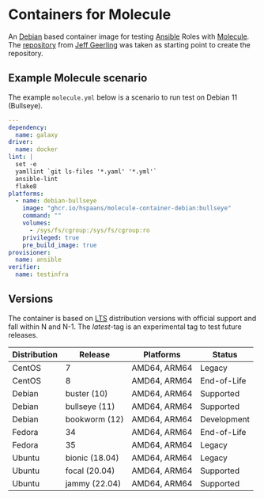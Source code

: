 # Containers for Molecule

An [Debian][debian] based container image for testing [Ansible][ansible] Roles with [Molecule][molecule]. The [repository][docker-debian10-ansible] from [Jeff Geerling][geerlingguy] was taken as starting point to create the repository.

## Example Molecule scenario

The example `molecule.yml` below is a scenario to run test on Debian 11 (Bullseye).

```yml
---
dependency:
  name: galaxy
driver:
  name: docker
lint: |
  set -e
  yamllint `git ls-files '*.yaml' '*.yml'`
  ansible-lint
  flake8
platforms:
  - name: debian-bullseye
    image: "ghcr.io/hspaans/molecule-container-debian:bullseye"
    command: ""
    volumes:
      - /sys/fs/cgroup:/sys/fs/cgroup:ro
    privileged: true
    pre_build_image: true
provisioner:
  name: ansible
verifier:
  name: testinfra
```

## Versions

The container is based on [LTS](https://en.wikipedia.org/wiki/Long-term_support) distribution versions with official support and fall within N and N-1. The *latest*-tag is an experimental tag to test future releases.

| Distribution | Release        | Platforms    | Status      |
|--------------|----------------|--------------|-------------|
| CentOS       | 7              | AMD64, ARM64 | Legacy      |
| CentOS       | 8              | AMD64, ARM64 | End-of-Life |
| Debian       | buster (10)    | AMD64, ARM64 | Supported   |
| Debian       | bullseye (11)  | AMD64, ARM64 | Supported   |
| Debian       | bookworm (12)  | AMD64, ARM64 | Development |
| Fedora       | 34             | AMD64, ARM64 | End-of-Life |
| Fedora       | 35             | AMD64, ARM64 | Legacy      |
| Ubuntu       | bionic (18.04) | AMD64, ARM64 | Legacy      |
| Ubuntu       | focal (20.04)  | AMD64, ARM64 | Supported   |
| Ubuntu       | jammy (22.04)  | AMD64, ARM64 | Supported   |

[ansible]: https://github.com/ansible/ansible
[debian]: https://debian.org
[docker-debian10-ansible]: https://github.com/geerlingguy/docker-debian10-ansible
[geerlingguy]: https://github.com/geerlingguy
[molecule]: https://github.com/ansible-community/molecule
